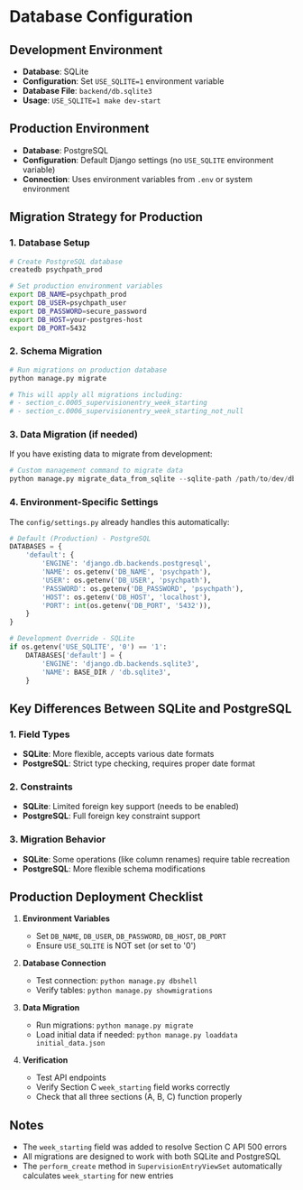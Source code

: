 # Database Configuration

## Development Environment
- **Database**: SQLite
- **Configuration**: Set `USE_SQLITE=1` environment variable
- **Database File**: `backend/db.sqlite3`
- **Usage**: `USE_SQLITE=1 make dev-start`

## Production Environment
- **Database**: PostgreSQL
- **Configuration**: Default Django settings (no `USE_SQLITE` environment variable)
- **Connection**: Uses environment variables from `.env` or system environment

## Migration Strategy for Production

### 1. Database Setup
```bash
# Create PostgreSQL database
createdb psychpath_prod

# Set production environment variables
export DB_NAME=psychpath_prod
export DB_USER=psychpath_user
export DB_PASSWORD=secure_password
export DB_HOST=your-postgres-host
export DB_PORT=5432
```

### 2. Schema Migration
```bash
# Run migrations on production database
python manage.py migrate

# This will apply all migrations including:
# - section_c.0005_supervisionentry_week_starting
# - section_c.0006_supervisionentry_week_starting_not_null
```

### 3. Data Migration (if needed)
If you have existing data to migrate from development:

```python
# Custom management command to migrate data
python manage.py migrate_data_from_sqlite --sqlite-path /path/to/dev/db.sqlite3
```

### 4. Environment-Specific Settings
The `config/settings.py` already handles this automatically:

```python
# Default (Production) - PostgreSQL
DATABASES = {
    'default': {
        'ENGINE': 'django.db.backends.postgresql',
        'NAME': os.getenv('DB_NAME', 'psychpath'),
        'USER': os.getenv('DB_USER', 'psychpath'),
        'PASSWORD': os.getenv('DB_PASSWORD', 'psychpath'),
        'HOST': os.getenv('DB_HOST', 'localhost'),
        'PORT': int(os.getenv('DB_PORT', '5432')),
    }
}

# Development Override - SQLite
if os.getenv('USE_SQLITE', '0') == '1':
    DATABASES['default'] = {
        'ENGINE': 'django.db.backends.sqlite3',
        'NAME': BASE_DIR / 'db.sqlite3',
    }
```

## Key Differences Between SQLite and PostgreSQL

### 1. Field Types
- **SQLite**: More flexible, accepts various date formats
- **PostgreSQL**: Strict type checking, requires proper date format

### 2. Constraints
- **SQLite**: Limited foreign key support (needs to be enabled)
- **PostgreSQL**: Full foreign key constraint support

### 3. Migration Behavior
- **SQLite**: Some operations (like column renames) require table recreation
- **PostgreSQL**: More flexible schema modifications

## Production Deployment Checklist

1. **Environment Variables**
   - Set `DB_NAME`, `DB_USER`, `DB_PASSWORD`, `DB_HOST`, `DB_PORT`
   - Ensure `USE_SQLITE` is NOT set (or set to '0')

2. **Database Connection**
   - Test connection: `python manage.py dbshell`
   - Verify tables: `python manage.py showmigrations`

3. **Data Migration**
   - Run migrations: `python manage.py migrate`
   - Load initial data if needed: `python manage.py loaddata initial_data.json`

4. **Verification**
   - Test API endpoints
   - Verify Section C `week_starting` field works correctly
   - Check that all three sections (A, B, C) function properly

## Notes
- The `week_starting` field was added to resolve Section C API 500 errors
- All migrations are designed to work with both SQLite and PostgreSQL
- The `perform_create` method in `SupervisionEntryViewSet` automatically calculates `week_starting` for new entries
